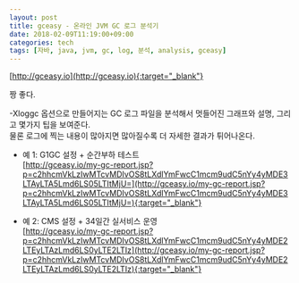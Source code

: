 ```yaml
---
layout: post
title: gceasy - 온라인 JVM GC 로그 분석기
date: 2018-02-09T11:19:00+09:00
categories: tech
tags: [자바, java, jvm, gc, log, 분석, analysis, gceasy]
---
```


[http://gceasy.io](http://gceasy.io){:target="_blank"}

짱 좋다.

-Xloggc 옵션으로 만들어지는 GC 로그 파일을 분석해서 멋들어진 그래프와 설명, 그리고 몇가지 팁을 보여준다.  
물론 로그에 찍는 내용이 많아지면 많아질수록 더 자세한 결과가 튀어나온다.

* 예 1: G1GC 설정 + 순간부하 테스트  
  [http://gceasy.io/my-gc-report.jsp?p=c2hhcmVkLzIwMTcvMDIvOS8tLXdlYmFwcC1mcm9udC5nYy4yMDE3LTAyLTA5Lmd6LS05LTItMjU=](http://gceasy.io/my-gc-report.jsp?p=c2hhcmVkLzIwMTcvMDIvOS8tLXdlYmFwcC1mcm9udC5nYy4yMDE3LTAyLTA5Lmd6LS05LTItMjU=){:target="_blank"}

* 예 2: CMS 설정 + 34일간 실서비스 운영  
  [http://gceasy.io/my-gc-report.jsp?p=c2hhcmVkLzIwMTcvMDIvOS8tLXdlYmFwcC1mcm9udC5nYy4yMDE2LTEyLTAzLmd6LS0yLTE2LTIz](http://gceasy.io/my-gc-report.jsp?p=c2hhcmVkLzIwMTcvMDIvOS8tLXdlYmFwcC1mcm9udC5nYy4yMDE2LTEyLTAzLmd6LS0yLTE2LTIz){:target="_blank"}

